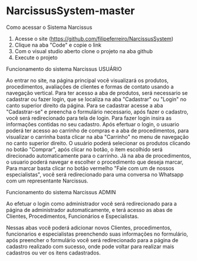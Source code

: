 # NarcissusSystem-master

Como acessar o Sistema Narcissus 

1. Acesse o site (https://github.com/filipeferreiro/NarcissusSystem)
2. Clique na aba "Code" e copie o link
3. Com o visual studio aberto clone o projeto na aba github
4. Execute o projeto

Funcionamento do sistema Narcissus USUÁRIO

Ao entrar no site, na página principal você visualizará os produtos, procedimentos, avaliações de clientes e formas de contato usando a navegação vertical.
Para ter acesso a aba de produtos, será necessario se cadastrar ou fazer login, que se localiza na aba "Cadastrar" ou "Login" no canto superior direito da página.
Para se cadastrar acesse a aba "Cadastrar-se" e preencha o formulário necessario, após fazer o cadastro, você será redirecionado para tela de login.
Para fazer login insira as informações contidas no seu cadastro.
Após efertuar o login, o usuario poderá ter acesso ao carrinho de compras e a aba de procedimentos, para visualizar o carrinha basta clicar na aba "Carrinho" no menu de navegação no canto superior direito.
O usuário poderá selecionar os produtos clicando no botão "Comprar", após clicar no botão, o item escolhido será direcionado automaticamente para o carrinho.
Já na aba de procedimentos, o usuario poderá navegar e escolher o procedimento que deseja marcar, Para marcar basta clicar no botão vermelho "Fale com um de nossos especialistas", você será redirecionado para uma conversa no Whatsapp com um representante Narcissus.



Funcionamento do sistema Narcissus ADMIN

Ao efetuar o login como administrador você será redirecionado para a página de administrador automaticamente, e terá acesso as abas de Clientes, Procedimentos, Funcionários e Especialistas.

Nessas abas você poderá adicionar novos Clientes, procedimentos, funcionarios e especialistas preenchendo suas informações no formulário, após preencher o formulário você será redirecionado para a página de cadastro realizado com sucesso, onde pode voltar para realizar mais cadastros ou ver os itens cadastrados.
